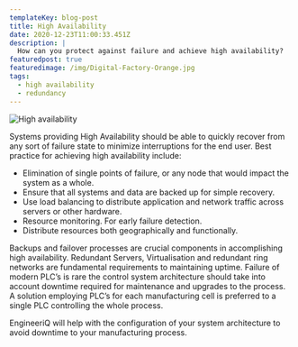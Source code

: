 ```yaml
---
templateKey: blog-post
title: High Availability
date: 2020-12-23T11:00:33.451Z
description: |
  How can you protect against failure and achieve high availability?
featuredpost: true
featuredimage: /img/Digital-Factory-Orange.jpg
tags:
  - high availability
  - redundancy
---
```

![High availability](/img/high-availability.png)

Systems providing High Availability should be able to quickly recover from any sort of failure state to minimize interruptions for the end user. Best practice for achieving high availability include:

* Elimination of single points of failure, or any node that would impact the system as a whole.
* Ensure that all systems and data are backed up for simple recovery.
* Use load balancing to distribute application and network traffic across servers or other hardware.
* Resource monitoring. For early failure detection.
* Distribute resources both geographically and functionally.

Backups and failover processes are crucial components in accomplishing high availability. 
Redundant Servers, Virtualisation and redundant ring networks are fundamental requirements to maintaining uptime. Failure of modern PLC’s is rare the control system architecture should take into account downtime required for maintenance and upgrades to the process. A solution employing PLC’s for each manufacturing cell is preferred to a single PLC controlling the whole process.

EngineeriQ will help with the configuration of your system architecture to avoid downtime to your manufacturing process.